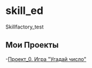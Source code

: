 # skill_ed
Skillfactory_test

## Мои Проекты


-[Проект_0. Игра "Угадай число"](https://github.com/ANTIOKH2/skill_ed/blob/main/game_v2.py)
